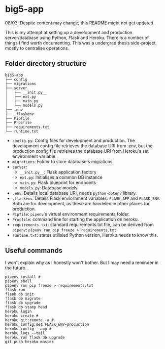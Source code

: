 # big5-app

08/03: Despite content may change, this README might not get updated.

This is my attempt at setting up a development and production server/database using Python, Flask and Heroku. There is a number of things I find worth documenting. This was a undergrad thesis side-project, mostly to centralise operations.

## Folder directory structure

```
big5-app
├── config
├── migrations
├── server
│   ├── __init.py__
│   ├── ext.py
│   ├── main.py
│   └── models.py
├── .env
├── .flaskenv
├── Pipfile
├── Procfile
├── requirements.txt
└── runtime.txt
```

* `config.py`: Config files for development and production. The development config file retrieves the database URI from .env, but the production config file retrieves the database URI from Heroku's set environment variable.
* `migrations`: Folder to store database's migrations
* `server`:
  * `__init.py__`: Flask application factory
  * `ext.py`: Initialises a common DB instance
  * `main.py`: Flask blueprint for endpoints
  * `models.py`: Database models
* `.env`: Details local database URI, needs `python-dotenv` library.
* `.flaskenv`: Details Flask enviornment variables: `FLASK_APP` and `FLASK_ENV`. Both are for development, as these are handeled in other places for production.
* `Pipfile`: `pipenv`'s virtual environment requirements folder.
* `Procfile`: command line for starting the application on heroku.
* `requirements.txt`: standard requirements.txt file, can be derived from `pipenv`: `pipenv run pip freeze > requirements.txt`.
* `runtime.txt`: states utilisied Python version, Heroku needs to know this.

## Useful commands

I won't explain why as I honestly won't bother. But I may need a reminder in the future...

```
pipenv install #
pipenv shell
pipenv run pip freeze > requirements.txt
flask run
flask db init
flask db migrate
flask db upgrade
flask db stamp head
heroku login
heroku create #
heroku git:remote -a #
heroku config:set FLASK_ENV=production
heroku config --app #
heroku logs --tail
heroku run flask db upgrade
git push heroku master
```